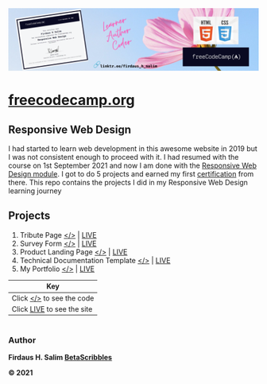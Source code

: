 <img src=./banner.png>

# [freecodecamp.org](https://www.freecodecamp.org/)
## Responsive Web Design
I had started to learn web development in this awesome website in 2019 but I was not consistent enough to proceed with it. I had resumed with the course on 1st September 2021 and now I am done with the [Responsive Web Design module](https://www.freecodecamp.org/learn/responsive-web-design/). I got to do 5 projects and earned my first [certification](https://www.freecodecamp.org/certification/betascribbles/responsive-web-design) from there. This repo contains the projects I did in my Responsive Web Design learning journey

## Projects
1. Tribute Page [</>](https://github.com/betascribbles/FreeCodeCamp/tree/master/Tribute%20Page) | [LIVE](https://fred-swaniker-tributepage.netlify.app/)
2. Survey Form [</>](https://github.com/betascribbles/FreeCodeCamp/tree/master/Survey%20Form) | [LIVE](https://dummy-survey-form.netlify.app/)
3. Product Landing Page [</>](https://github.com/betascribbles/FreeCodeCamp/tree/master/Landing%20Page) | [LIVE](https://myproduct-landing-page.netlify.app/)
4. Technical Documentation Template [</>](https://github.com/betascribbles/FreeCodeCamp/tree/master/Technical%20Doc) | [LIVE](https://technical-docu.netlify.app/)
5. My Portfolio [</>](https://github.com/betascribbles/FreeCodeCamp/tree/master/Portfolio) | [LIVE](https://firdaus-hassan-salim.netlify.app/)

| Key |
|------|
| Click [</>](https://github.com/betascribbles/FreeCodeCamp) to see the code |
| Click [LIVE](https://github.com/betascribbles/FreeCodeCamp) to see the site |
#

### Author
<b>Firdaus H. Salim [BetaScribbles](https://github.com/betascribbles)<b>
<P> &copy; 2021</p>

